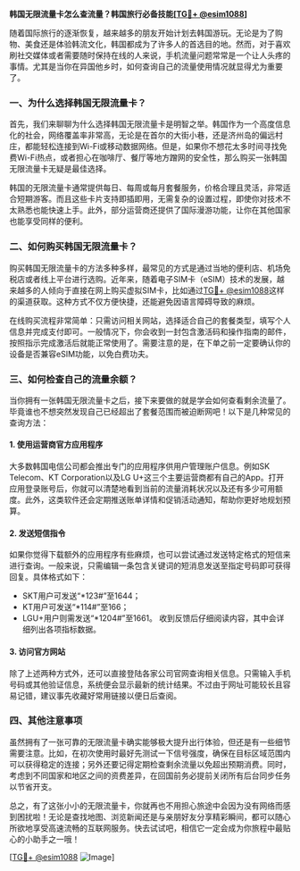 **韩国无限流量卡怎么查流量？韩国旅行必备技能[[TG💪+ @esim1088](https://t.me/s/esim1088)]**

随着国际旅行的逐渐恢复，越来越多的朋友开始计划去韩国游玩。无论是为了购物、美食还是体验韩流文化，韩国都成为了许多人的首选目的地。然而，对于喜欢刷社交媒体或者需要随时保持在线的人来说，手机流量问题常常是一个让人头疼的事情。尤其是当你在异国他乡时，如何查询自己的流量使用情况就显得尤为重要了。

### 一、为什么选择韩国无限流量卡？

首先，我们来聊聊为什么选择韩国无限流量卡是明智之举。韩国作为一个高度信息化的社会，网络覆盖率非常高，无论是在首尔的大街小巷，还是济州岛的偏远村庄，都能轻松连接到Wi-Fi或移动数据网络。但是，如果你不想花太多时间寻找免费Wi-Fi热点，或者担心在咖啡厅、餐厅等地方蹭网的安全性，那么购买一张韩国无限流量卡无疑是最佳选择。

韩国的无限流量卡通常提供每日、每周或每月套餐服务，价格合理且灵活，非常适合短期游客。而且这些卡片支持即插即用，无需复杂的设置过程，即使你对技术不太熟悉也能快速上手。此外，部分运营商还提供了国际漫游功能，让你在其他国家也能享受同样的便利。

### 二、如何购买韩国无限流量卡？

购买韩国无限流量卡的方法多种多样，最常见的方式是通过当地的便利店、机场免税店或者线上平台进行选购。近年来，随着电子SIM卡（eSIM）技术的发展，越来越多的人倾向于直接在网上购买虚拟SIM卡，比如通过[TG💪+ @esim1088](https://t.me/s/esim1088)这样的渠道获取。这种方式不仅方便快捷，还能避免因语言障碍导致的麻烦。

在线购买流程非常简单：只需访问相关网站，选择适合自己的套餐类型，填写个人信息并完成支付即可。一般情况下，你会收到一封包含激活码和操作指南的邮件，按照指示完成激活后就能正常使用了。需要注意的是，在下单之前一定要确认你的设备是否兼容eSIM功能，以免白费功夫。

### 三、如何检查自己的流量余额？

当你拥有一张韩国无限流量卡之后，接下来要做的就是学会如何查看剩余流量了。毕竟谁也不想突然发现自己已经超出了套餐范围而被迫断网吧！以下是几种常见的查询方法：

#### 1. 使用运营商官方应用程序

大多数韩国电信公司都会推出专门的应用程序供用户管理账户信息。例如SK Telecom、KT Corporation以及LG U+这三个主要运营商都有自己的App。打开应用登录账号后，你就可以清楚地看到当前的流量消耗状况以及还有多少可用额度。此外，这类软件还会定期推送账单详情和促销活动通知，帮助你更好地规划预算。

#### 2. 发送短信指令

如果你觉得下载额外的应用程序有些麻烦，也可以尝试通过发送特定格式的短信来进行查询。一般来说，只需编辑一条包含关键词的短消息发送至指定号码即可获得回复。具体格式如下：
- SKT用户可发送“*123#”至1644；
- KT用户可发送“*114#”至166；
- LGU+用户则需发送“*1204#”至1661。
收到反馈后仔细阅读内容，其中会详细列出各项指标数据。

#### 3. 访问官方网站

除了上述两种方式外，还可以直接登陆各家公司官网查询相关信息。只需输入手机号码或其他验证信息，系统便会显示最新的统计结果。不过由于网址可能较长且容易记错，建议事先收藏好常用链接以便日后查阅。

### 四、其他注意事项

虽然拥有了一张可靠的无限流量卡确实能够极大提升出行体验，但还是有一些细节需要注意。比如，在初次使用时最好先测试一下信号强度，确保在目标区域范围内可以获得稳定的连接；另外还要记得定期检查剩余流量以免超出预期消费。同时，考虑到不同国家和地区之间的资费差异，在回国前务必提前关闭所有后台同步任务以节省开支。

总之，有了这张小小的无限流量卡，你就再也不用担心旅途中会因为没有网络而感到困扰啦！无论是查找地图、浏览新闻还是与亲朋好友分享精彩瞬间，都可以随心所欲地享受高速流畅的互联网服务。快去试试吧，相信它一定会成为你旅程中最贴心的小助手之一哦！

[[TG💪+ @esim1088](https://t.me/s/esim1088) ![Image](https://i.postimg.cc/4NQfJmqS/Snipaste-2025-05-13-00-14-12.png)]